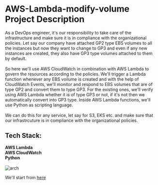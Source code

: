 # AWS-Lambda-modify-volume Project Description

As a DevOps engineer, it's our responsibility to take care of the infrastructure and make sure it is in compliance with the organizational policies. Let say our company have attached GP2 type EBS volumes to all the instances but now they want to change to GP3 and even if any new instances are created, they also have GP3 type volumes attached to them by default. 
</br>
<br/>
So here we'll use AWS CloudWatch in combination with AWS Lambda to govern the resources according to the policies. We'll trigger a Lambda function whenever any EBS voilume is created and with the help of CloudWatch Events, we'll monitor and respond to EBS volumes that are of type GP2 and convert them to type GP3. For the existing ones, we'll verify using AWS Lambda whether it is of type GP3 or not, if it's not then we automatically convert into GP3 type. Inside AWS Lambda functions, we'll use Python as scripting language.
<br/>
<br/>
We can do this for any service, let say for S3, EKS etc. and make sure that our infrastrcuture is in compliance with the organizational policies.

## Tech Stack:

**AWS Lambda**  <br/>
**AWS CloudWatch** <br/>
**Python** <br />
<br />
![arch](https://github.com/warlock601/AWS-Lambda-modify-volume/assets/32487715/114855d3-108f-4fce-8651-f65723e0e730)


 We'll start from [here](https://github.com/warlock601/AWS-Lambda-modify-volume/blob/1c5e3549f280bdda3be67654ffe32bbfe07474e2/Lambda/function_creation.md)
